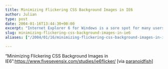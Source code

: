 ```yaml
---
title: Minimizing Flickering CSS Background Images in IE6
author: Julian
type: post
date: 2004-01-16T13:44:30+00:00
excerpt: "Internet Explorer 6 for Windows is a sore spot for many users of CSS. Besides its countless rendering problems, it has the annoying habit of causing background-image styled elements to flicker when moused over. This article will cover a few things I've found that will eliminate that flicker."
slug: minimizing-flickering-css-background-images-in-ie6 
aliases: ["/2004/01/16/minimizing-flickering-css-background-images-in-ie6"]

---
```

&#8220;Minimizing Flickering CSS Background Images in IE6&#8221;:https://www.fivesevensix.com/studies/ie6flicker/ [via [paranoidfish][1]]

 [1]: https://www.paranoidfish.org/